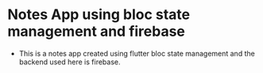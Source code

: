 # Notes App using bloc state management and firebase

* This is a notes app created using flutter bloc state management and the backend used here is firebase.

